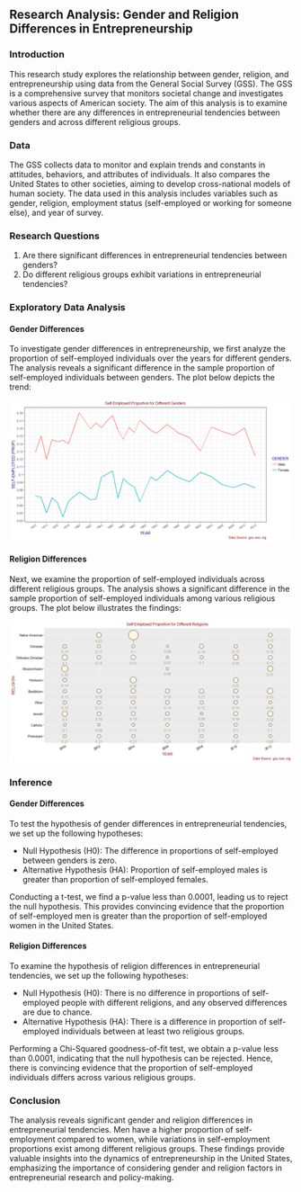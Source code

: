 ## Research Analysis: Gender and Religion Differences in Entrepreneurship

### Introduction

This research study explores the relationship between gender, religion, and entrepreneurship using data from the General Social Survey (GSS). The GSS is a comprehensive survey that monitors societal change and investigates various aspects of American society. The aim of this analysis is to examine whether there are any differences in entrepreneurial tendencies between genders and across different religious groups.

### Data

The GSS collects data to monitor and explain trends and constants in attitudes, behaviors, and attributes of individuals. It also compares the United States to other societies, aiming to develop cross-national models of human society. The data used in this analysis includes variables such as gender, religion, employment status (self-employed or working for someone else), and year of survey.

### Research Questions

1. Are there significant differences in entrepreneurial tendencies between genders?
2. Do different religious groups exhibit variations in entrepreneurial tendencies?

### Exploratory Data Analysis

#### Gender Differences

To investigate gender differences in entrepreneurship, we first analyze the proportion of self-employed individuals over the years for different genders. The analysis reveals a significant difference in the sample proportion of self-employed individuals between genders. The plot below depicts the trend:

![Self-Employed Proportion for Different Genders](figs/unnamed-chunk-2-1.png)

#### Religion Differences

Next, we examine the proportion of self-employed individuals across different religious groups. The analysis shows a significant difference in the sample proportion of self-employed individuals among various religious groups. The plot below illustrates the findings:

![Self-Employed Proportion for Different Religions](figs/unnamed-chunk-3-1.png)

### Inference

#### Gender Differences

To test the hypothesis of gender differences in entrepreneurial tendencies, we set up the following hypotheses:

- Null Hypothesis (H0): The difference in proportions of self-employed between genders is zero.
- Alternative Hypothesis (HA): Proportion of self-employed males is greater than proportion of self-employed females.

Conducting a t-test, we find a p-value less than 0.0001, leading us to reject the null hypothesis. This provides convincing evidence that the proportion of self-employed men is greater than the proportion of self-employed women in the United States.

#### Religion Differences

To examine the hypothesis of religion differences in entrepreneurial tendencies, we set up the following hypotheses:

- Null Hypothesis (H0): There is no difference in proportions of self-employed people with different religions, and any observed differences are due to chance.
- Alternative Hypothesis (HA): There is a difference in proportion of self-employed individuals between at least two religious groups.

Performing a Chi-Squared goodness-of-fit test, we obtain a p-value less than 0.0001, indicating that the null hypothesis can be rejected. Hence, there is convincing evidence that the proportion of self-employed individuals differs across various religious groups.

### Conclusion

The analysis reveals significant gender and religion differences in entrepreneurial tendencies. Men have a higher proportion of self-employment compared to women, while variations in self-employment proportions exist among different religious groups. These findings provide valuable insights into the dynamics of entrepreneurship in the United States, emphasizing the importance of considering gender and religion factors in entrepreneurial research and policy-making.
